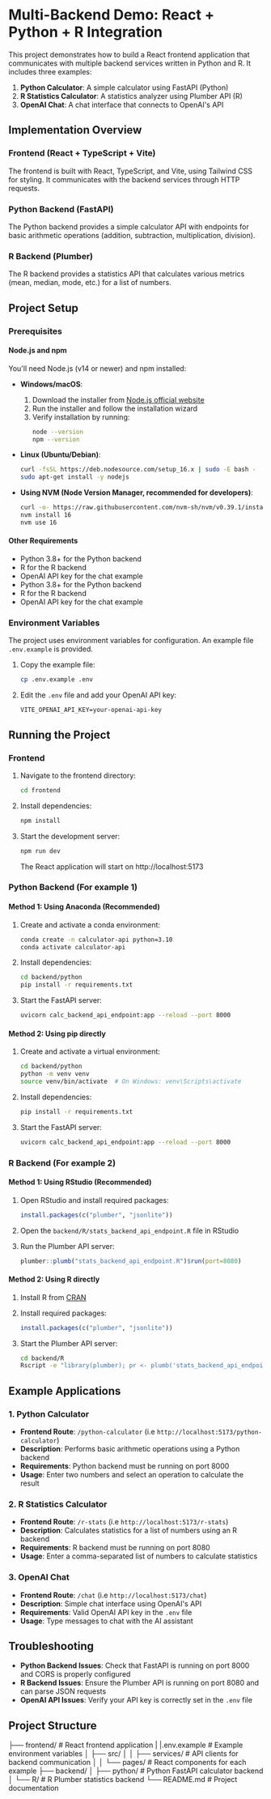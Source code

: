 # Multi-Backend Demo: React + Python + R Integration

This project demonstrates how to build a React frontend application that communicates with multiple backend services written in Python and R. It includes three examples:

1. **Python Calculator**: A simple calculator using FastAPI (Python)
2. **R Statistics Calculator**: A statistics analyzer using Plumber API (R)
3. **OpenAI Chat**: A chat interface that connects to OpenAI's API

## Implementation Overview

### Frontend (React + TypeScript + Vite)

The frontend is built with React, TypeScript, and Vite, using Tailwind CSS for styling. It communicates with the backend services through HTTP requests.

### Python Backend (FastAPI)

The Python backend provides a simple calculator API with endpoints for basic arithmetic operations (addition, subtraction, multiplication, division).

### R Backend (Plumber)

The R backend provides a statistics API that calculates various metrics (mean, median, mode, etc.) for a list of numbers.

## Project Setup

### Prerequisites

#### Node.js and npm

You'll need Node.js (v14 or newer) and npm installed:

- **Windows/macOS**:
  1. Download the installer from [Node.js official website](https://nodejs.org/)
  2. Run the installer and follow the installation wizard
  3. Verify installation by running:
     ```bash
     node --version
     npm --version
     ```

- **Linux (Ubuntu/Debian)**:
  ```bash
  curl -fsSL https://deb.nodesource.com/setup_16.x | sudo -E bash -
  sudo apt-get install -y nodejs
  ```

- **Using NVM (Node Version Manager, recommended for developers)**:
  ```bash
  curl -o- https://raw.githubusercontent.com/nvm-sh/nvm/v0.39.1/install.sh | bash
  nvm install 16
  nvm use 16
  ```

#### Other Requirements

- Python 3.8+ for the Python backend
- R for the R backend
- OpenAI API key for the chat example
- Python 3.8+ for the Python backend
- R for the R backend
- OpenAI API key for the chat example

### Environment Variables

The project uses environment variables for configuration. An example file `.env.example` is provided.

1. Copy the example file:
   ```bash
   cp .env.example .env
   ```

2. Edit the `.env` file and add your OpenAI API key:
   ```
   VITE_OPENAI_API_KEY=your-openai-api-key
   ```

## Running the Project

### Frontend

1. Navigate to the frontend directory:
   ```bash
   cd frontend
   ```

2. Install dependencies:
   ```bash
   npm install
   ```

3. Start the development server:
   ```bash
   npm run dev
   ```

   The React application will start on http://localhost:5173

### Python Backend (For example 1)

#### Method 1: Using Anaconda (Recommended)

1. Create and activate a conda environment:
   ```bash
   conda create -n calculator-api python=3.10
   conda activate calculator-api
   ```

2. Install dependencies:
   ```bash
   cd backend/python
   pip install -r requirements.txt
   ```

3. Start the FastAPI server:
   ```bash
   uvicorn calc_backend_api_endpoint:app --reload --port 8000
   ```

#### Method 2: Using pip directly

1. Create and activate a virtual environment:
   ```bash
   cd backend/python
   python -m venv venv
   source venv/bin/activate  # On Windows: venv\Scripts\activate
   ```

2. Install dependencies:
   ```bash
   pip install -r requirements.txt
   ```

3. Start the FastAPI server:
   ```bash
   uvicorn calc_backend_api_endpoint:app --reload --port 8000
   ```

### R Backend (For example 2)

#### Method 1: Using RStudio (Recommended)

1. Open RStudio and install required packages:
   ```r
   install.packages(c("plumber", "jsonlite"))
   ```

2. Open the `backend/R/stats_backend_api_endpoint.R` file in RStudio

3. Run the Plumber API server:
   ```r
   plumber::plumb("stats_backend_api_endpoint.R")$run(port=8080)
   ```

#### Method 2: Using R directly 

1. Install R from [CRAN](https://cran.r-project.org/)

2. Install required packages:
   ```r
   install.packages(c("plumber", "jsonlite"))
   ```

3. Start the Plumber API server:
   ```bash
   cd backend/R
   Rscript -e "library(plumber); pr <- plumb('stats_backend_api_endpoint.R'); pr$run(port=8080)"
   ```

## Example Applications

### 1. Python Calculator

- **Frontend Route**: `/python-calculator`    (i.e `http://localhost:5173/python-calculator`)
- **Description**: Performs basic arithmetic operations using a Python backend
- **Requirements**: Python backend must be running on port 8000
- **Usage**: Enter two numbers and select an operation to calculate the result

### 2. R Statistics Calculator

- **Frontend Route**: `/r-stats` (i.e `http://localhost:5173/r-stats`)
- **Description**: Calculates statistics for a list of numbers using an R backend
- **Requirements**: R backend must be running on port 8080
- **Usage**: Enter a comma-separated list of numbers to calculate statistics

### 3. OpenAI Chat

- **Frontend Route**: `/chat` (i.e `http://localhost:5173/chat`)
- **Description**: Simple chat interface using OpenAI's API
- **Requirements**: Valid OpenAI API key in the `.env` file
- **Usage**: Type messages to chat with the AI assistant

## Troubleshooting

- **Python Backend Issues**: Check that FastAPI is running on port 8000 and CORS is properly configured
- **R Backend Issues**: Ensure the Plumber API is running on port 8080 and can parse JSON requests
- **OpenAI API Issues**: Verify your API key is correctly set in the `.env` file

## Project Structure

├── frontend/ # React frontend application
| |.env.example # Example environment variables
│ ├── src/
│ │ ├── services/ # API clients for backend communication
│ │ └── pages/ # React components for each example
├── backend/
│ ├── python/ # Python FastAPI calculator backend
│ └── R/ # R Plumber statistics backend
└── README.md # Project documentation



